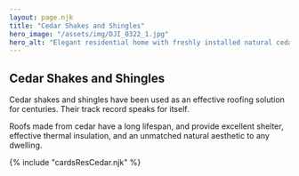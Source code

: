 ```yaml
---
layout: page.njk
title: "Cedar Shakes and Shingles"
hero_image: "/assets/img/DJI_0322_1.jpg"
hero_alt: "Elegant residential home with freshly installed natural cedar shake roofing installed by Roof Rite, in an established, wooded area. The roofline and victorian turret complement the home's arched windows, gray stucco walls, and stone chimney. Surrounded by tall trees and landscaped greenery, the cedar shakes add a warm, classic aesthetic to the property."
---
```


## Cedar Shakes and Shingles

Cedar shakes and shingles have been used as an effective roofing solution for centuries. Their track record speaks for itself.

Roofs made from cedar have a long lifespan, and provide excellent shelter, effective thermal insulation, and an unmatched natural aesthetic
to any dwelling.

<div class="breakout">
  {% include "cardsResCedar.njk" %}
  <!-- Possible Gallery Here -->
</div>
